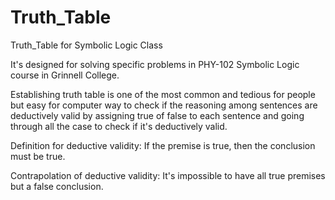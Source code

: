 # Truth_Table
Truth_Table for Symbolic Logic Class

It's designed for solving specific problems in PHY-102 Symbolic Logic course in Grinnell College.

Establishing truth table is one of the most common and tedious for people but easy for computer way to check if 
the reasoning among sentences are deductively valid by assigning true of false to each sentence and going through all the case 
to check if it's deductively valid.

Definition for deductive validity:
If the premise is true, then the conclusion must be true.

Contrapolation of deductive validity:
It's impossible to have all true premises but a false conclusion.
